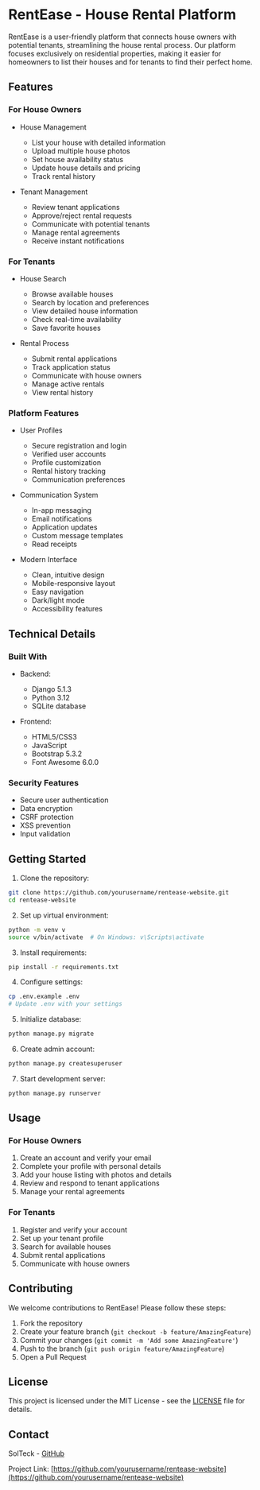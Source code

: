 # RentEase - House Rental Platform

RentEase is a user-friendly platform that connects house owners with potential tenants, streamlining the house rental process. Our platform focuses exclusively on residential properties, making it easier for homeowners to list their houses and for tenants to find their perfect home.

## Features

### For House Owners
- House Management
  * List your house with detailed information
  * Upload multiple house photos
  * Set house availability status
  * Update house details and pricing
  * Track rental history

- Tenant Management
  * Review tenant applications
  * Approve/reject rental requests
  * Communicate with potential tenants
  * Manage rental agreements
  * Receive instant notifications

### For Tenants
- House Search
  * Browse available houses
  * Search by location and preferences
  * View detailed house information
  * Check real-time availability
  * Save favorite houses

- Rental Process
  * Submit rental applications
  * Track application status
  * Communicate with house owners
  * Manage active rentals
  * View rental history

### Platform Features
- User Profiles
  * Secure registration and login
  * Verified user accounts
  * Profile customization
  * Rental history tracking
  * Communication preferences

- Communication System
  * In-app messaging
  * Email notifications
  * Application updates
  * Custom message templates
  * Read receipts

- Modern Interface
  * Clean, intuitive design
  * Mobile-responsive layout
  * Easy navigation
  * Dark/light mode
  * Accessibility features

## Technical Details

### Built With
- Backend:
  * Django 5.1.3
  * Python 3.12
  * SQLite database

- Frontend:
  * HTML5/CSS3
  * JavaScript
  * Bootstrap 5.3.2
  * Font Awesome 6.0.0

### Security Features
- Secure user authentication
- Data encryption
- CSRF protection
- XSS prevention
- Input validation

## Getting Started

1. Clone the repository:
```bash
git clone https://github.com/yourusername/rentease-website.git
cd rentease-website
```

2. Set up virtual environment:
```bash
python -m venv v
source v/bin/activate  # On Windows: v\Scripts\activate
```

3. Install requirements:
```bash
pip install -r requirements.txt
```

4. Configure settings:
```bash
cp .env.example .env
# Update .env with your settings
```

5. Initialize database:
```bash
python manage.py migrate
```

6. Create admin account:
```bash
python manage.py createsuperuser
```

7. Start development server:
```bash
python manage.py runserver
```

## Usage

### For House Owners
1. Create an account and verify your email
2. Complete your profile with personal details
3. Add your house listing with photos and details
4. Review and respond to tenant applications
5. Manage your rental agreements

### For Tenants
1. Register and verify your account
2. Set up your tenant profile
3. Search for available houses
4. Submit rental applications
5. Communicate with house owners

## Contributing

We welcome contributions to RentEase! Please follow these steps:

1. Fork the repository
2. Create your feature branch (`git checkout -b feature/AmazingFeature`)
3. Commit your changes (`git commit -m 'Add some AmazingFeature'`)
4. Push to the branch (`git push origin feature/AmazingFeature`)
5. Open a Pull Request

## License

This project is licensed under the MIT License - see the [LICENSE](LICENSE) file for details.

## Contact

SolTeck - [GitHub](https://github.com/soltech)

Project Link: [https://github.com/yourusername/rentease-website](https://github.com/yourusername/rentease-website)